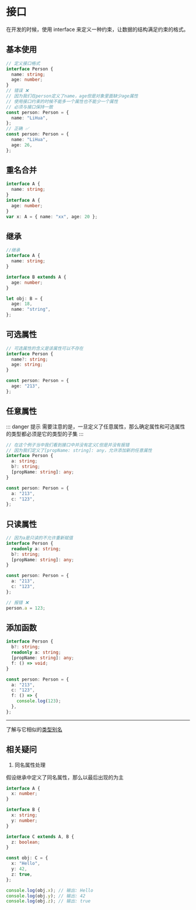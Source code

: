 # 接口

在开发的时候，使用 interface 来定义一种约束，让数据的结构满足约束的格式。

## 基本使用

```ts
// 定义接口格式
interface Person {
  name: string;
  age: number;
}
// 错误 ❌
// 因为我们在person定义了name，age但是对象里面缺少age属性
// 使用接口约束的时候不能多一个属性也不能少一个属性
// 必须与接口保持一致
const person: Person = {
  name: "LiHua",
};
// 正确 ✅
const person: Person = {
  name: "LiHua",
  age: 26,
};
```

## 重名合并

```ts
interface A {
  name: string;
}
interface A {
  age: number;
}
var x: A = { name: "xx", age: 20 };
```

## 继承

```ts
//继承
interface A {
  name: string;
}

interface B extends A {
  age: number;
}

let obj: B = {
  age: 18,
  name: "string",
};
```

## 可选属性

```ts
// 可选属性的含义是该属性可以不存在
interface Person {
  name?: string;
  age: string;
}

const person: Person = {
  age: "213",
};
```

## 任意属性

::: danger 提示
需要注意的是，一旦定义了任意属性，那么确定属性和可选属性的类型都必须是它的类型的子集
:::

```ts
// 在这个例子当中我们看到接口中并没有定义C但是并没有报错
// 因为我们定义了[propName: string]: any，允许添加新的任意属性
interface Person {
  a: string;
  b?: string;
  [propName: string]: any;
}

const person: Person = {
  a: "213",
  c: "123",
};
```

## 只读属性

```ts
// 因为a是只读的不允许重新赋值
interface Person {
  readonly a: string;
  b?: string;
  [propName: string]: any;
}

const person: Person = {
  a: "213",
  c: "123",
};

// 报错 ❌
person.a = 123;
```

## 添加函数

```ts
interface Person {
  b?: string;
  readonly a: string;
  [propName: string]: any;
  f: () => void;
}

const person: Person = {
  a: "213",
  c: "123",
  f: () => {
    console.log(123);
  },
};
```

---

了解与它相似的[类型别名](../senior/type-alias.md)

## 相关疑问

1. 同名属性处理

假设继承中定义了同名属性，那么以最后出现的为主

```ts
interface A {
  x: number;
}

interface B {
  x: string;
  y: number;
}

interface C extends A, B {
  z: boolean;
}

const obj: C = {
  x: "Hello",
  y: 42,
  z: true,
};

console.log(obj.x); // 输出: Hello
console.log(obj.y); // 输出: 42
console.log(obj.z); // 输出: true
```
